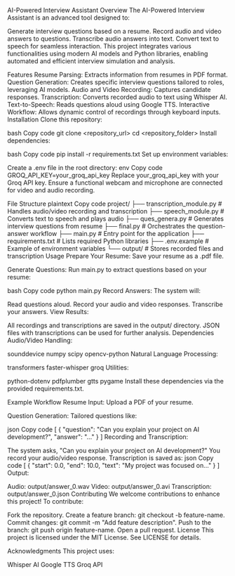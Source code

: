 AI-Powered Interview Assistant
Overview
The AI-Powered Interview Assistant is an advanced tool designed to:

Generate interview questions based on a resume.
Record audio and video answers to questions.
Transcribe audio answers into text.
Convert text to speech for seamless interaction.
This project integrates various functionalities using modern AI models and Python libraries, enabling automated and efficient interview simulation and analysis.

Features
Resume Parsing: Extracts information from resumes in PDF format.
Question Generation: Creates specific interview questions tailored to roles, leveraging AI models.
Audio and Video Recording: Captures candidate responses.
Transcription: Converts recorded audio to text using Whisper AI.
Text-to-Speech: Reads questions aloud using Google TTS.
Interactive Workflow: Allows dynamic control of recordings through keyboard inputs.
Installation
Clone this repository:

bash
Copy code
git clone <repository_url>
cd <repository_folder>
Install dependencies:

bash
Copy code
pip install -r requirements.txt
Set up environment variables:

Create a .env file in the root directory:
env
Copy code
GROQ_API_KEY=your_groq_api_key
Replace your_groq_api_key with your Groq API key.
Ensure a functional webcam and microphone are connected for video and audio recording.

File Structure
plaintext
Copy code
project/
├── transcription_module.py       # Handles audio/video recording and transcription
├── speech_module.py              # Converts text to speech and plays audio
├── ques_genera.py                # Generates interview questions from resume
├── final.py                      # Orchestrates the question-answer workflow
├── main.py                       # Entry point for the application
├── requirements.txt              # Lists required Python libraries
├── .env.example                  # Example of environment variables
└── output/                       # Stores recorded files and transcription
Usage
Prepare Your Resume: Save your resume as a .pdf file.

Generate Questions: Run main.py to extract questions based on your resume:

bash
Copy code
python main.py
Record Answers: The system will:

Read questions aloud.
Record your audio and video responses.
Transcribe your answers.
View Results:

All recordings and transcriptions are saved in the output/ directory.
JSON files with transcriptions can be used for further analysis.
Dependencies
Audio/Video Handling:

sounddevice
numpy
scipy
opencv-python
Natural Language Processing:

transformers
faster-whisper
groq
Utilities:

python-dotenv
pdfplumber
gtts
pygame
Install these dependencies via the provided requirements.txt.

Example Workflow
Resume Input: Upload a PDF of your resume.

Question Generation: Tailored questions like:

json
Copy code
[
    {
        "question": "Can you explain your project on AI development?",
        "answer": "..."
    }
]
Recording and Transcription:

The system asks, "Can you explain your project on AI development?"
You record your audio/video response.
Transcription is saved as:
json
Copy code
[
    {
        "start": 0.0,
        "end": 10.0,
        "text": "My project was focused on..."
    }
]
Output:

Audio: output/answer_0.wav
Video: output/answer_0.avi
Transcription: output/answer_0.json
Contributing
We welcome contributions to enhance this project! To contribute:

Fork the repository.
Create a feature branch: git checkout -b feature-name.
Commit changes: git commit -m "Add feature description".
Push to the branch: git push origin feature-name.
Open a pull request.
License
This project is licensed under the MIT License. See LICENSE for details.

Acknowledgments
This project uses:

Whisper AI
Google TTS
Groq API
